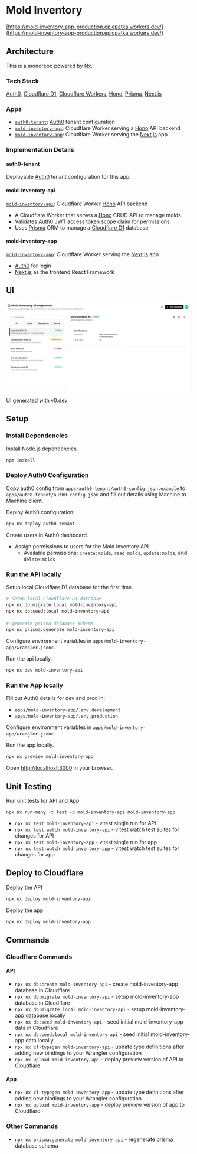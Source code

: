 # Mold Inventory

[https://mold-inventory-app-production.epicpatka.workers.dev/](https://mold-inventory-app-production.epicpatka.workers.dev/)

## Architecture

This is a monorepo powered by [Nx](https://nx.dev/).

### Tech Stack
[Auth0](https://auth0.com/), [Cloudflare D1](https://developers.cloudflare.com/d1/), [Cloudflare Workers](https://developers.cloudflare.com/workers/), [Hono](https://hono.dev/), [Prisma](https://www.prisma.io/), [Next.js](https://nextjs.org/)


### Apps

- [`auth0-tenant`](./apps/auth0-tenant/README.md): [Auth0](https://auth0.com/) tenant configuration
- [`mold-inventory-api`](./apps/mold-inventory-api/README.md): Cloudflare Worker serving a [Hono](https://hono.dev/) API backend
- [`mold-inventory-app`](./apps/mold-inventory-app/README.md): Cloudflare Worker serving the [Next.js](https://nextjs.org/) app


### Implementation Details

#### auth0-tenant

Deployable [Auth0](https://auth0.com/) tenant configuration for this app.

#### mold-inventory-api

[`mold-inventory-api`](./apps/mold-inventory-api/README.md): Cloudflare Worker [Hono](https://hono.dev/) API backend

- A Cloudflare Worker that serves a [Hono](https://hono.dev/) CRUD API to manage molds.
- Validates [Auth0](https://auth0.com/) JWT access token scope claim for permissions.
- Uses [Prisma](https://www.prisma.io/) ORM to manage a [Cloudflare D1](https://developers.cloudflare.com/d1/) database

#### mold-inventory-app

[`mold-inventory-app`](./apps/mold-inventory-app/README.md): Cloudflare Worker serving the [Next.js](https://nextjs.org/) app
  - [Auth0](https://auth0.com/) for login
  - [Next.js](https://developers.cloudflare.com/workers/framework-guides/web-apps/nextjs/) as the frontend React Framework


## UI

![Screenshot of UI](./apps/mold-inventory-app/docs/ui.png)

UI generated with [v0.dev](https://v0.dev/)


## Setup

### Install Dependencies

Install Node.js dependencies.
```bash
npm install
```

### Deploy Auth0 Configuration

Copy auth0 config from `apps/auth0-tenant/auth0-config.json.example` to `apps/auth0-tenant/auth0-config.json` and fill out details using Machine to Machine client.

Deploy Auth0 configuration.
```bash
npx nx deploy auth0-tenant
```

Create users in Auth0 dashboard.
- Assign permissions to users for the Mold Inventory API.
  - Available permissions: `create:molds`, `read:molds`, `update:molds`, and `delete:molds`

### Run the API locally

Setup local Cloudflare D1 database for the first time.
```bash
# setup local Cloudflare D1 database
npx nx db:migrate:local mold-inventory-api
npx nx db:seed:local mold-inventory-api

# generate prisma database schema
npx nx prisma:generate mold-inventory-api
```

Configure environment variables in `apps/mold-inventory-app/wrangler.jsonc`.

Run the api locally.
```bash
npx nx dev mold-inventory-api
```

### Run the App locally

Fill out Auth0 details for dev and prod in:
- `apps/mold-inventory-app/.env.development`
- `apps/mold-inventory-app/.env.production`

Configure environment variables in `apps/mold-inventory-app/wrangler.jsonc`.

Run the app locally.
```bash
npx nx preview mold-inventory-app
```

Open [http://localhost:3000](http://localhost:3000) in your browser.


## Unit Testing

Run unit tests for API and App
```
npx nx run-many -t test -p mold-inventory-api mold-inventory-app
```

- `npx nx test mold-inventory-api` - vitest single run for API
- `npx nx test:watch mold-inventory-api` - vitest watch test suites for changes for API
- `npx nx test mold-inventory-app` - vitest single run for app
- `npx nx test:watch mold-inventory-app` - vitest watch test suites for changes for app


## Deploy to Cloudflare

Deploy the API
```bash
npx nx deploy mold-inventory-api
```

Deploy the app
```bash
npx nx deploy mold-inventory-app
```

## Commands

### Cloudflare Commands

#### API
- `npx nx db:create mold-inventory-api` - create mold-inventory-app database in Cloudflare
- `npx nx db:migrate mold-inventory-api` - setup mold-inventory-app database in Cloudflare
- `npx nx db:migrate:local mold-inventory-api` - setup mold-inventory-app database locally
- `npx nx db:seed mold-inventory-api` - seed initial mold-inventory-app data in Cloudflare
- `npx nx db:seed:local mold-inventory-api` - seed initial mold-inventory-app data locally
- `npx nx cf-typegen mold-inventory-api` - update type definitions after adding new bindings to your Wrangler configuration
- `npx nx upload mold-inventory-api` - deploy preview version of API to Cloudflare

#### App
- `npx nx cf-typegen mold-inventory-app` - update type definitions after adding new bindings to your Wrangler configuration
- `npx nx upload mold-inventory-app` - deploy preview version of app to Cloudflare

### Other Commands
- `npx nx prisma:generate mold-inventory-api` - regenerate prisma database schema
